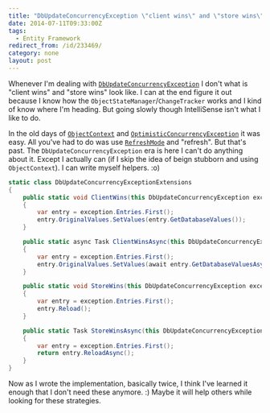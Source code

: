 ```yaml
---
title: "DbUpdateConcurrencyException \"client wins\" and \"store wins\" resolution helpers"
date: 2014-07-11T09:33:00Z
tags:
  - Entity Framework
redirect_from: /id/233469/
category: none
layout: post
---
```

Whenever I'm dealing with [`DbUpdateConcurrencyException`][1] I don't what is "client wins" and "store wins" look like. I can at the end figure it out because I know how the `ObjectStateManager`/`ChangeTracker` works and I kind of know where I'm heading. But going slowly though IntelliSense isn't what I like to do.

<!-- excerpt -->

In the old days of [`ObjectContext`][2] and [`OptimisticConcurrencyException`][3] it was easy. All you've had to do was use [`RefreshMode`][4] and "refresh". But that's past. The `DbUpdateConcurrencyException` era is here I can't do anything about it. Except I actually can (if I skip the idea of beign stubborn and using `ObjectContext`). I can write myself helpers. :o)

```csharp
static class DbUpdateConcurrencyExceptionExtensions
{
	public static void ClientWins(this DbUpdateConcurrencyException exception)
	{
		var entry = exception.Entries.First();
		entry.OriginalValues.SetValues(entry.GetDatabaseValues());
	}

	public static async Task ClientWinsAsync(this DbUpdateConcurrencyException exception)
	{
		var entry = exception.Entries.First();
		entry.OriginalValues.SetValues(await entry.GetDatabaseValuesAsync().ConfigureAwait(false));
	}

	public static void StoreWins(this DbUpdateConcurrencyException exception)
	{
		var entry = exception.Entries.First();
		entry.Reload();
	}

	public static Task StoreWinsAsync(this DbUpdateConcurrencyException exception)
	{
		var entry = exception.Entries.First();
		return entry.ReloadAsync();
	}
}
```

Now as I wrote the implementation, basically twice, I think I've learned it enough that I don't need these anymore. :) Maybe it will help others while looking for these strategies.

[1]: http://msdn.microsoft.com/en-us/library/system.data.entity.infrastructure.dbupdateconcurrencyexception(v=vs.113).aspx
[2]: http://msdn.microsoft.com/en-us/library/system.data.entity.core.objects.objectcontext(v=vs.113).aspx
[3]: http://msdn.microsoft.com/en-us/library/system.data.entity.core.optimisticconcurrencyexception(v=vs.113).aspx
[4]: http://msdn.microsoft.com/en-us/library/system.data.entity.core.objects.refreshmode(v=vs.113).aspx